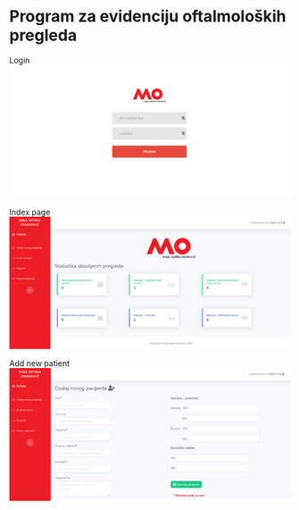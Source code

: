 # Program za evidenciju oftalmoloških pregleda
Login
![start image](https://github.com/L4zarevic/pregled/blob/main/login.png)

Index page
![start image](https://github.com/L4zarevic/pregled/blob/main/index.png)

Add new patient
![start image](https://github.com/L4zarevic/pregled/blob/main/add%20patient.png)
